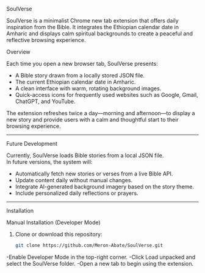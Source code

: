 SoulVerse

SoulVerse is a minimalist Chrome new tab extension that offers daily inspiration from the Bible. It integrates the Ethiopian calendar date in Amharic and displays calm spiritual backgrounds to create a peaceful and reflective browsing experience.



Overview

Each time you open a new browser tab, SoulVerse presents:
- A Bible story drawn from a locally stored JSON file.
- The current Ethiopian calendar date in Amharic.
- A clean interface with warm, rotating background images.
- Quick-access icons for frequently used websites such as Google, Gmail, ChatGPT, and YouTube.

The extension refreshes twice a day—morning and afternoon—to display a new story and provide users with a calm and thoughtful start to their browsing experience.

---

Future Development

Currently, SoulVerse loads Bible stories from a local JSON file.  
In future versions, the system will:
- Automatically fetch new stories or verses from a live Bible API.
- Update content daily without manual changes.
- Integrate AI-generated background imagery based on the story theme.
- Include personalized daily reflections or prayers.

---

Installation

Manual Installation (Developer Mode)

1. Clone or download this repository:
   ```bash
   git clone https://github.com/Meron-Abate/SoulVerse.git

-Enable Developer Mode in the top-right corner.
-Click Load unpacked and select the SoulVerse folder.
-Open a new tab to begin using the extension.
